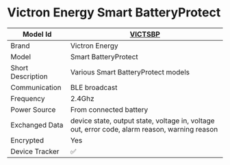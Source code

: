 # Victron Energy Smart BatteryProtect

|Model Id|[VICTSBP](https://github.com/theengs/decoder/blob/development/src/devices/VICTRON_SBP_json.h)|
|-|-|
|Brand|Victron Energy|
|Model|Smart BatteryProtect|
|Short Description|Various Smart BatteryProtect models|
|Communication|BLE broadcast|
|Frequency|2.4Ghz|
|Power Source|From connected battery|
|Exchanged Data|device state, output state, voltage in, voltage out, error code, alarm reason, warning reason|
|Encrypted|Yes|
|Device Tracker|&#9989;|
